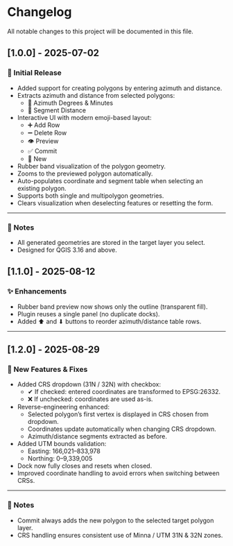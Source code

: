 # Changelog

All notable changes to this project will be documented in this file.

## [1.0.0] - 2025-07-02

### 🎉 Initial Release

- Added support for creating polygons by entering azimuth and distance.
- Extracts azimuth and distance from selected polygons:
  - 🧭 Azimuth Degrees & Minutes
  - 📏 Segment Distance
- Interactive UI with modern emoji-based layout:
  - ➕ Add Row
  - ➖ Delete Row
  - 👁 Preview
  - ✅ Commit
  - 🔄 New
- Rubber band visualization of the polygon geometry.
- Zooms to the previewed polygon automatically.
- Auto-populates coordinate and segment table when selecting an existing polygon.
- Supports both single and multipolygon geometries.
- Clears visualization when deselecting features or resetting the form.

---

### 📌 Notes

- All generated geometries are stored in the target layer you select.
- Designed for QGIS 3.16 and above.

## [1.1.0] - 2025-08-12

### ✨ Enhancements
- Rubber band preview now shows only the outline (transparent fill).
- Plugin reuses a single panel (no duplicate docks).
- Added ⬆ and ⬇ buttons to reorder azimuth/distance table rows.

---

## [1.2.0] - 2025-08-29

### 🚀 New Features & Fixes
- Added CRS dropdown (31N / 32N) with checkbox:
  - ✔ If checked: entered coordinates are transformed to EPSG:26332.
  - ❌ If unchecked: coordinates are used as-is.
- Reverse-engineering enhanced:
  - Selected polygon’s first vertex is displayed in CRS chosen from dropdown.
  - Coordinates update automatically when changing CRS dropdown.
  - Azimuth/distance segments extracted as before.
- Added UTM bounds validation:
  - Easting: 166,021–833,978  
  - Northing: 0–9,339,005
- Dock now fully closes and resets when closed.
- Improved coordinate handling to avoid errors when switching between CRSs.

---

### 📌 Notes
- Commit always adds the new polygon to the selected target polygon layer.
- CRS handling ensures consistent use of Minna / UTM 31N & 32N zones.
